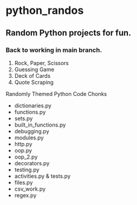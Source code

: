 # python_randos
## Random Python projects for fun.

### Back to working in main branch.

  1. Rock, Paper, Scissors
  2. Guessing Game
  3. Deck of Cards
  4. Quote Scraping

Randomly Themed Python Code Chonks
  - dictionaries.py
  - functions.py
  - sets.py
  - built_in_functions.py
  - debugging.py
  - modules.py
  - http.py
  - oop.py
  - oop_2.py
  - decorators.py
  - testing.py
  - activities.py & tests.py
  - files.py
  - csv_work.py
  - regex.py
  
